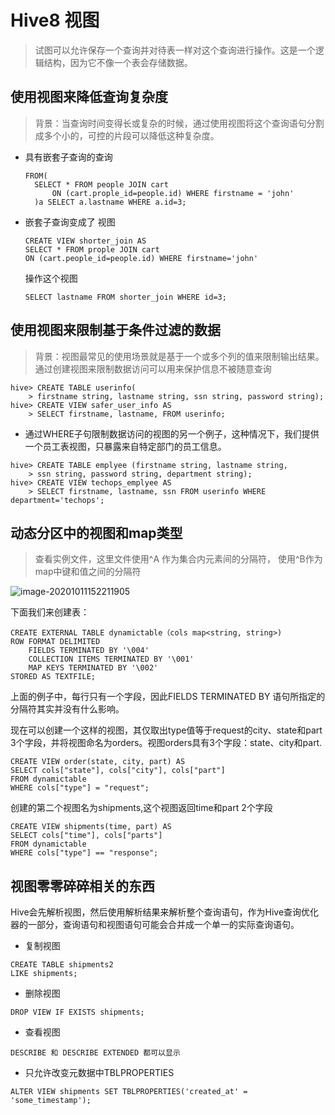 # Hive8 视图

> 试图可以允许保存一个查询并对待表一样对这个查询进行操作。这是一个逻辑结构，因为它不像一个表会存储数据。

## 使用视图来降低查询复杂度

> 背景：当查询时间变得长或复杂的时候，通过使用视图将这个查询语句分割成多个小的，可控的片段可以降低这种复杂度。

- 具有嵌套子查询的查询

  ```
  FROM(
  	SELECT * FROM people JOIN cart
  		ON (cart.prople_id=people.id) WHERE firstname = 'john'
  	)a SELECT a.lastname WHERE a.id=3;
  ```

- 嵌套子查询变成了 视图

  ```
  CREATE VIEW shorter_join AS
  SELECT * FROM prople JOIN cart
  ON (cart.people_id=people.id) WHERE firstname='john'
  ```

  操作这个视图

  ```
  SELECT lastname FROM shorter_join WHERE id=3;
  ```



## 使用视图来限制基于条件过滤的数据

> 背景：视图最常见的使用场景就是基于一个或多个列的值来限制输出结果。通过创建视图来限制数据访问可以用来保护信息不被随意查询

```
hive> CREATE TABLE userinfo(
	> firstname string, lastname string, ssn string, password string);
hive> CREATE VIEW safer_user_info AS
	> SELECT firstname, lastname, FROM userinfo;
```

- 通过WHERE子句限制数据访问的视图的另一个例子，这种情况下，我们提供一个员工表视图，只暴露来自特定部门的员工信息。

```
hive> CREATE TABLE emplyee (firstname string, lastname string,
	> ssn string, password string, department string);
hive> CREATE VIEW techops_emplyee AS
	> SELECT firstname, lastname, ssn FROM userinfo WHERE department='techops';
```



## 动态分区中的视图和map类型

> 查看实例文件，这里文件使用^A 作为集合内元素间的分隔符， 使用^B作为map中键和值之间的分隔符

![image-20201011152211905](C:\Users\Auraros\AppData\Roaming\Typora\typora-user-images\image-20201011152211905.png)

下面我们来创建表：

```
CREATE EXTERNAL TABLE dynamictable（cols map<string, string>)
ROW FORMAT DELIMITED
	FIELDS TERMINATED BY '\004'
	COLLECTION ITEMS TERMINATED BY '\001'
	MAP KEYS TERMINATED BY '\002'
STORED AS TEXTFILE;
```

上面的例子中，每行只有一个字段，因此FIELDS TERMINATED BY 语句所指定的分隔符其实并没有什么影响。

现在可以创建一个这样的视图，其仅取出type值等于request的city、state和part 3个字段，并将视图命名为orders。视图orders具有3个字段：state、city和part.

``` 
CREATE VIEW order(state, city, part) AS
SELECT cols["state"], cols["city"], cols["part"]
FROM dynamictable
WHERE cols["type"] = "request";
```

创建的第二个视图名为shipments,这个视图返回time和part 2个字段

```
CREATE VIEW shipments(time, part) AS 
SELECT cols["time"], cols["parts"]
FROM dynamictable
WHERE cols["type"] == "response";
```



## 视图零零碎碎相关的东西

Hive会先解析视图，然后使用解析结果来解析整个查询语句，作为Hive查询优化器的一部分，查询语句和视图语句可能会合并成一个单一的实际查询语句。

- 复制视图

```
CREATE TABLE shipments2 
LIKE shipments;
```

- 删除视图

```
DROP VIEW IF EXISTS shipments;
```

- 查看视图

```
DESCRIBE 和 DESCRIBE EXTENDED 都可以显示
```

- 只允许改变元数据中TBLPROPERTIES

```
ALTER VIEW shipments SET TBLPROPERTIES('created_at' = 'some_timestamp');
```



